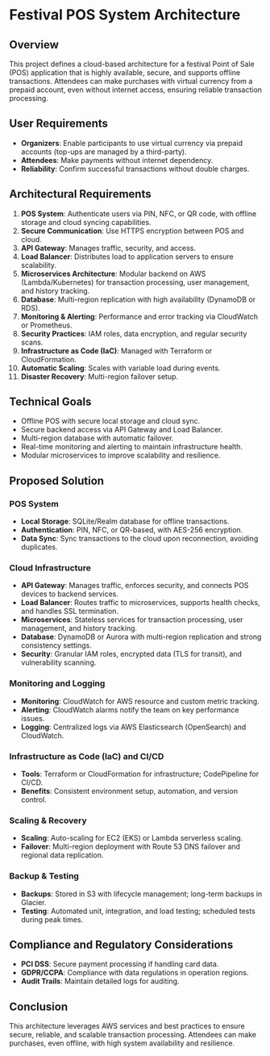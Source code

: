 # Festival POS System Architecture

## Overview

This project defines a cloud-based architecture for a festival Point of Sale (POS) application that is highly available, secure, and supports offline transactions. Attendees can make purchases with virtual currency from a prepaid account, even without internet access, ensuring reliable transaction processing.

## User Requirements

- **Organizers**: Enable participants to use virtual currency via prepaid accounts (top-ups are managed by a third-party).
- **Attendees**: Make payments without internet dependency.
- **Reliability**: Confirm successful transactions without double charges.

## Architectural Requirements

1. **POS System**: Authenticate users via PIN, NFC, or QR code, with offline storage and cloud syncing capabilities.
2. **Secure Communication**: Use HTTPS encryption between POS and cloud.
3. **API Gateway**: Manages traffic, security, and access.
4. **Load Balancer**: Distributes load to application servers to ensure scalability.
5. **Microservices Architecture**: Modular backend on AWS (Lambda/Kubernetes) for transaction processing, user management, and history tracking.
6. **Database**: Multi-region replication with high availability (DynamoDB or RDS).
7. **Monitoring & Alerting**: Performance and error tracking via CloudWatch or Prometheus.
8. **Security Practices**: IAM roles, data encryption, and regular security scans.
9. **Infrastructure as Code (IaC)**: Managed with Terraform or CloudFormation.
10. **Automatic Scaling**: Scales with variable load during events.
11. **Disaster Recovery**: Multi-region failover setup.

## Technical Goals

- Offline POS with secure local storage and cloud sync.
- Secure backend access via API Gateway and Load Balancer.
- Multi-region database with automatic failover.
- Real-time monitoring and alerting to maintain infrastructure health.
- Modular microservices to improve scalability and resilience.

## Proposed Solution

### POS System

- **Local Storage**: SQLite/Realm database for offline transactions.
- **Authentication**: PIN, NFC, or QR-based, with AES-256 encryption.
- **Data Sync**: Sync transactions to the cloud upon reconnection, avoiding duplicates.

### Cloud Infrastructure

- **API Gateway**: Manages traffic, enforces security, and connects POS devices to backend services.
- **Load Balancer**: Routes traffic to microservices, supports health checks, and handles SSL termination.
- **Microservices**: Stateless services for transaction processing, user management, and history tracking.
- **Database**: DynamoDB or Aurora with multi-region replication and strong consistency settings.
- **Security**: Granular IAM roles, encrypted data (TLS for transit), and vulnerability scanning.

### Monitoring and Logging

- **Monitoring**: CloudWatch for AWS resource and custom metric tracking.
- **Alerting**: CloudWatch alarms notify the team on key performance issues.
- **Logging**: Centralized logs via AWS Elasticsearch (OpenSearch) and CloudWatch.

### Infrastructure as Code (IaC) and CI/CD

- **Tools**: Terraform or CloudFormation for infrastructure; CodePipeline for CI/CD.
- **Benefits**: Consistent environment setup, automation, and version control.

### Scaling & Recovery

- **Scaling**: Auto-scaling for EC2 (EKS) or Lambda serverless scaling.
- **Failover**: Multi-region deployment with Route 53 DNS failover and regional data replication.

### Backup & Testing

- **Backups**: Stored in S3 with lifecycle management; long-term backups in Glacier.
- **Testing**: Automated unit, integration, and load testing; scheduled tests during peak times.

## Compliance and Regulatory Considerations

- **PCI DSS**: Secure payment processing if handling card data.
- **GDPR/CCPA**: Compliance with data regulations in operation regions.
- **Audit Trails**: Maintain detailed logs for auditing.

## Conclusion

This architecture leverages AWS services and best practices to ensure secure, reliable, and scalable transaction processing. Attendees can make purchases, even offline, with high system availability and resilience.
